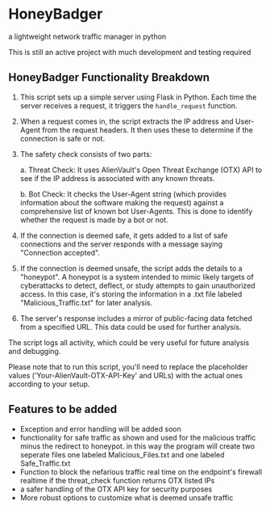 # HoneyBadger
a lightweight network traffic manager in python

This is still an active project with much development and testing required

## HoneyBadger Functionality Breakdown

1. This script sets up a simple server using Flask in Python. Each time the server receives a request, it triggers the `handle_request` function.

2. When a request comes in, the script extracts the IP address and User-Agent from the request headers. It then uses these to determine if the connection is safe or not.

3. The safety check consists of two parts: 

    a. Threat Check: It uses AlienVault's Open Threat Exchange (OTX) API to see if the IP address is associated with any known threats. 

    b. Bot Check: It checks the User-Agent string (which provides information about the software making the request) against a comprehensive list of known bot User-Agents. This is done to identify whether the request is made by a bot or not.

4. If the connection is deemed safe, it gets added to a list of safe connections and the server responds with a message saying "Connection accepted". 

5. If the connection is deemed unsafe, the script adds the details to a "honeypot". A honeypot is a system intended to mimic likely targets of cyberattacks to detect, deflect, or study attempts to gain unauthorized access. In this case, it's storing the information in a .txt file labeled "Malicious_Traffic.txt" for later analysis. 

6. The server's response includes a mirror of public-facing data fetched from a specified URL. This data could be used for further analysis.

The script logs all activity, which could be very useful for future analysis and debugging. 

Please note that to run this script, you'll need to replace the placeholder values ('Your-AlienVault-OTX-API-Key' and URLs) with the actual ones according to your setup.

## Features to be added

- Exception and error handling will be added soon 
- functionality for safe traffic as shown and used for the malicious traffic minus the redirect to honeypot. in this way the program will create two seperate files one labeled Malicious_Files.txt and one labeled Safe_Traffic.txt
- Function to block the nefarious traffic real time on the endpoint's firewall realtime if the threat_check function returns OTX listed IPs
- a safer handling of the OTX API key for security purposes
- More robust options to customize what is deemed unsafe traffic
